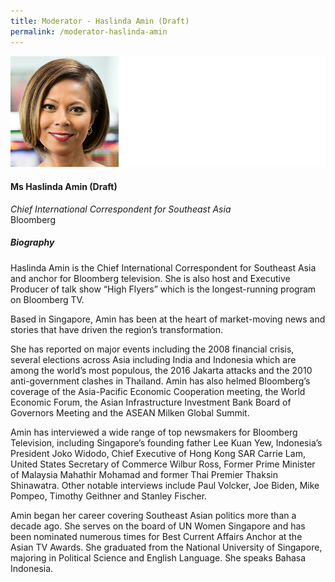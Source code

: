 ```yaml
---
title: Moderator - Haslinda Amin (Draft)
permalink: /moderator-haslinda-amin
---
```


![Haslinda Amin](/images/speakers/Haslinda-Amin.jpg)

#### **Ms Haslinda Amin (Draft)**

*Chief International Correspondent for Southeast Asia*  
Bloomberg

##### **Biography**

Haslinda Amin is the Chief International Correspondent for Southeast Asia and anchor for Bloomberg television.  She is also host and Executive Producer of talk show “High Flyers” which is the longest-running program on Bloomberg TV.

Based in Singapore, Amin has been at the heart of market-moving news and stories that have driven the region’s transformation.

She has reported on major events including the 2008 financial crisis, several elections across Asia including India and Indonesia which are among the world’s most populous, the 2016 Jakarta attacks and the 2010 anti-government clashes in Thailand. Amin has also helmed Bloomberg’s coverage of the Asia-Pacific Economic Cooperation meeting, the World Economic Forum, the Asian Infrastructure Investment Bank Board of Governors Meeting and the ASEAN Milken Global Summit.

Amin has interviewed a wide range of top newsmakers for Bloomberg Television, including Singapore’s founding father Lee Kuan Yew, Indonesia’s President Joko Widodo, Chief Executive of Hong Kong SAR Carrie Lam, United States Secretary of Commerce Wilbur Ross, Former Prime Minister of Malaysia Mahathir Mohamad and former Thai Premier Thaksin Shinawatra. Other notable interviews include Paul Volcker, Joe Biden, Mike Pompeo, Timothy Geithner and Stanley Fischer.

Amin began her career covering Southeast Asian politics more than a decade ago. She serves on the board of UN Women Singapore and has been nominated numerous times for Best Current Affairs Anchor at the Asian TV Awards. She graduated from the National University of Singapore, majoring in Political Science and English Language. She speaks Bahasa Indonesia.